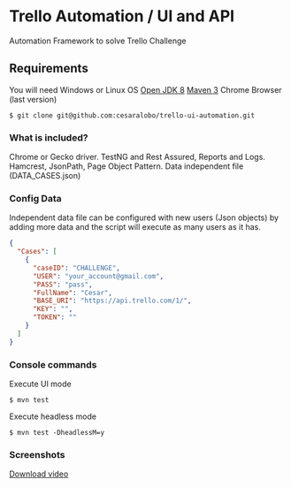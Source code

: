 # Trello Automation / UI and API  
Automation Framework to solve Trello Challenge

## Requirements
  
You will need Windows or Linux OS
[Open JDK 8](https://jdk.java.net/8/)
[Maven 3](https://maven.apache.org/download.cgi) 
Chrome Browser (last version)

```  
$ git clone git@github.com:cesaralobo/trello-ui-automation.git 
```  
### What is included?

Chrome or Gecko driver.
TestNG and Rest Assured, Reports and Logs.
Hamcrest, JsonPath, Page Object Pattern.
Data independent file (DATA_CASES.json)

### Config Data
Independent data file can be configured with new users (Json objects) by adding more data and the script will execute as many users as it has.
``` json
{
  "Cases": [
    {
      "caseID": "CHALLENGE",
      "USER": "your_account@gmail.com",
      "PASS": "pass",
      "FullName": "Cesar",
      "BASE_URI": "https://api.trello.com/1/",
      "KEY": "",
      "TOKEN": ""
    }
  ]
}
```  
### Console commands
Execute UI mode
```  
$ mvn test  
```  
  Execute headless mode
```  
$ mvn test -DheadlessM=y
```
### Screenshots
[Download video](https://github.com/cesaralobo/trello-ui-automation/blob/master/CHALHOUB_CASE.mp4)


